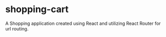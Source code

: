 # shopping-cart
A Shopping application created using React and utilizing React Router for url routing.
